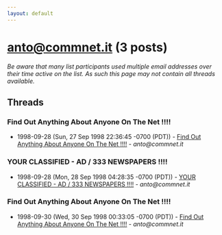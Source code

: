 ```yaml
---
layout: default
---
```


# anto@commnet.it (3 posts)

_Be aware that many list participants used multiple email addresses over their time active on the list. As such this page may not contain all threads available._

## Threads

### Find  Out  Anything  About  Anyone  On  The  Net  !!!!
+ 1998-09-28 (Sun, 27 Sep 1998 22:36:45 -0700 (PDT)) - [Find  Out  Anything  About  Anyone  On  The  Net  !!!!](/archive/1998/09/46b19da0f7a393f4117620c44384846dd5013d9ffe4627ed4fb548e21afc4bfd) - _anto@commnet.it_

### YOUR  CLASSIFIED - AD / 333  NEWSPAPERS  !!!!
+ 1998-09-28 (Mon, 28 Sep 1998 04:28:35 -0700 (PDT)) - [YOUR  CLASSIFIED - AD / 333  NEWSPAPERS  !!!!](/archive/1998/09/ead57ccc6cad18b74a1368e3b3b2d6e1cd2f71bd7792ffe7adf865a46f1b76ae) - _anto@commnet.it_

### Find  Out  Anything  About  Anyone  On  The  Net  !!!!
+ 1998-09-30 (Wed, 30 Sep 1998 00:33:05 -0700 (PDT)) - [Find  Out  Anything  About  Anyone  On  The  Net  !!!!](/archive/1998/09/492d775dbdb30c7f9754e0be8208998f3243179180ee1b01c3b7d46a4b231174) - _anto@commnet.it_

